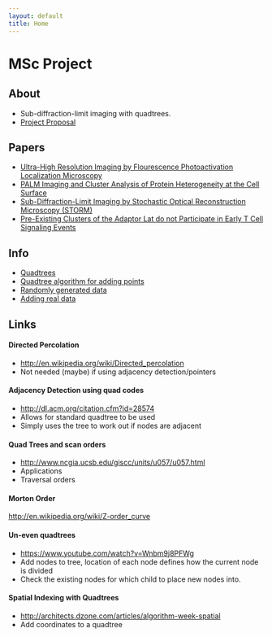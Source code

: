 ```yaml
---
layout: default
title: Home
---
```


# MSc Project

## About
- Sub-diffraction-limit imaging with quadtrees.
- [Project Proposal](res/proposal.pdf)

## Papers
- [Ultra-High Resolution Imaging by Flourescence Photoactivation Localization
  Microscopy](Papers/hess2006ultra.pdf)
- [PALM Imaging and Cluster Analysis of Protein Heterogeneity at the Cell
  Surface](Papers/owen2010palm.pdf)
- [Sub-Diffraction-Limit Imaging by Stochastic Optical Reconstruction
  Microscopy (STORM)](Papers/rust2006sub.pdf)
- [Pre-Existing Clusters of the Adaptor Lat do not Participate in Early T Cell
  Signaling Events](Papers/williamson2011pre.pdf)

## Info
- [Quadtrees](infoposts/quadtrees.html)
- [Quadtree algorithm for adding points](infoposts/point_adding_to_quadtree.html)
- [Randomly generated data](infoposts/randomdata.html)
- [Adding real data](infoposts/real_data/adding_real_data.html)

## Links

#### Directed Percolation
- <http://en.wikipedia.org/wiki/Directed_percolation>
- Not needed (maybe) if using adjacency detection/pointers

#### Adjacency Detection using quad codes
- <http://dl.acm.org/citation.cfm?id=28574>
- Allows for standard quadtree to be used
- Simply uses the tree to work out if nodes are adjacent

#### Quad Trees and scan orders
- <http://www.ncgia.ucsb.edu/giscc/units/u057/u057.html>
- Applications
- Traversal orders

#### Morton Order
<http://en.wikipedia.org/wiki/Z-order_curve>

#### Un-even quadtrees
- <https://www.youtube.com/watch?v=Wnbm9j8PFWg>
- Add nodes to tree, location of each node defines how the current node is 
  divided
- Check the existing nodes for which child to place new nodes into.

#### Spatial Indexing with Quadtrees
- <http://architects.dzone.com/articles/algorithm-week-spatial>
- Add coordinates to a quadtree
